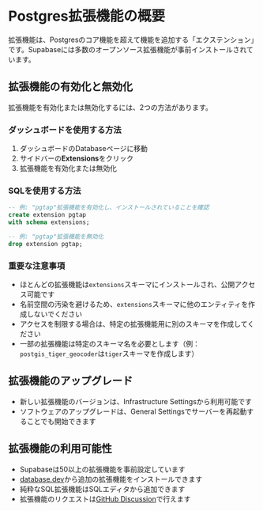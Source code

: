 # Postgres拡張機能の概要

拡張機能は、Postgresのコア機能を超えて機能を追加する「エクステンション」です。Supabaseには多数のオープンソース拡張機能が事前インストールされています。

## 拡張機能の有効化と無効化

拡張機能を有効化または無効化するには、2つの方法があります。

### ダッシュボードを使用する方法
1. ダッシュボードのDatabaseページに移動
2. サイドバーの**Extensions**をクリック
3. 拡張機能を有効化または無効化

### SQLを使用する方法
```sql
-- 例: "pgtap"拡張機能を有効化し、インストールされていることを確認
create extension pgtap
with schema extensions;

-- 例: "pgtap"拡張機能を無効化
drop extension pgtap;
```

### 重要な注意事項
- ほとんどの拡張機能は`extensions`スキーマにインストールされ、公開アクセス可能です
- 名前空間の汚染を避けるため、`extensions`スキーマに他のエンティティを作成しないでください
- アクセスを制限する場合は、特定の拡張機能用に別のスキーマを作成してください
- 一部の拡張機能は特定のスキーマ名を必要とします（例：`postgis_tiger_geocoder`は`tiger`スキーマを作成します）

## 拡張機能のアップグレード
- 新しい拡張機能のバージョンは、Infrastructure Settingsから利用可能です
- ソフトウェアのアップグレードは、General Settingsでサーバーを再起動することでも開始できます

## 拡張機能の利用可能性
- Supabaseは50以上の拡張機能を事前設定しています
- [database.dev](https://database.dev/)から追加の拡張機能をインストールできます
- 純粋なSQL拡張機能はSQLエディタから追加できます
- 拡張機能のリクエストは[GitHub Discussion](https://github.com/orgs/supabase/discussions/33754)で行えます
